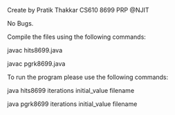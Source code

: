 Create by Pratik Thakkar CS610 8699 PRP @NJIT

No Bugs.

Compile the files using the following commands:

javac hits8699.java

javac pgrk8699.java

To run the program please use the following commands:

java hits8699 iterations initial_value filename

java pgrk8699 iterations initial_value filename
